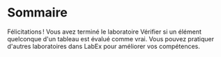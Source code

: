 # Sommaire

Félicitations ! Vous avez terminé le laboratoire Vérifier si un élément quelconque d'un tableau est évalué comme vrai. Vous pouvez pratiquer d'autres laboratoires dans LabEx pour améliorer vos compétences.
